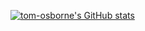 [![tom-osborne's GitHub stats](https://github-readme-stats.vercel.app/api?username=tom-osborne&theme=dracula)](https://github.com/tom-osborne/github-readme-stats)

<!--
**tom-osborne/tom-osborne** is a ✨ _special_ ✨ repository because its `README.md` (this file) appears on your GitHub profile.

Here are some ideas to get you started:

- 🔭 I’m currently working on ...
- 🌱 I’m currently learning ...
- 👯 I’m looking to collaborate on ...
- 🤔 I’m looking for help with ...
- 💬 Ask me about ...
- 📫 How to reach me: ...
- 😄 Pronouns: ...
- ⚡ Fun fact: ...
-->
